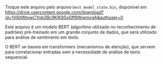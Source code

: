 Troque este arquivo pelo arquivo `best_model_state.bin`, disponível em https://drive.usercontent.google.com/download?id=1V8itWtowCYnb2Bc9KlK9SxGff9WwmogA&authuser=0

Este arquivo é um modelo BERT (algoritmo utilizado no reconhecimento de padrões) pré-treinado em um grande conjunto de dados, que será utilizado para análise de sentimento em texto.

O BERT se baseia em transformers (mecanismos de atenção), que servem para correlacionar entradas sem a necessidade de análise 
de texto sequencial. 